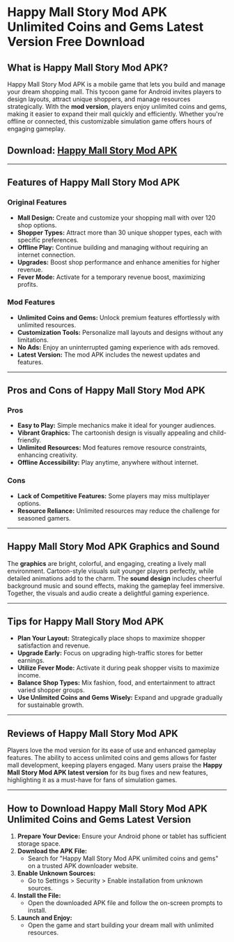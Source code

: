 # Happy Mall Story Mod APK Unlimited Coins and Gems Latest Version Free Download

## What is Happy Mall Story Mod APK?

Happy Mall Story Mod APK is a mobile game that lets you build and manage your dream shopping mall. This tycoon game for Android invites players to design layouts, attract unique shoppers, and manage resources strategically. With the **mod version**, players enjoy unlimited coins and gems, making it easier to expand their mall quickly and efficiently. Whether you're offline or connected, this customizable simulation game offers hours of engaging gameplay.

## Download: [Happy Mall Story Mod APK](https://modhello.com/happy-mall-story/)

---

## Features of Happy Mall Story Mod APK

### Original Features
- **Mall Design:** Create and customize your shopping mall with over 120 shop options.
- **Shopper Types:** Attract more than 30 unique shopper types, each with specific preferences.
- **Offline Play:** Continue building and managing without requiring an internet connection.
- **Upgrades:** Boost shop performance and enhance amenities for higher revenue.
- **Fever Mode:** Activate for a temporary revenue boost, maximizing profits.

### Mod Features
- **Unlimited Coins and Gems:** Unlock premium features effortlessly with unlimited resources.
- **Customization Tools:** Personalize mall layouts and designs without any limitations.
- **No Ads:** Enjoy an uninterrupted gaming experience with ads removed.
- **Latest Version:** The mod APK includes the newest updates and features.

---

## Pros and Cons of Happy Mall Story Mod APK

### Pros
- **Easy to Play:** Simple mechanics make it ideal for younger audiences.
- **Vibrant Graphics:** The cartoonish design is visually appealing and child-friendly.
- **Unlimited Resources:** Mod features remove resource constraints, enhancing creativity.
- **Offline Accessibility:** Play anytime, anywhere without internet.

### Cons
- **Lack of Competitive Features:** Some players may miss multiplayer options.
- **Resource Reliance:** Unlimited resources may reduce the challenge for seasoned gamers.

---

## Happy Mall Story Mod APK Graphics and Sound

The **graphics** are bright, colorful, and engaging, creating a lively mall environment. Cartoon-style visuals suit younger players perfectly, while detailed animations add to the charm. The **sound design** includes cheerful background music and sound effects, making the gameplay feel immersive. Together, the visuals and audio create a delightful gaming experience.

---

## Tips for Happy Mall Story Mod APK

- **Plan Your Layout:** Strategically place shops to maximize shopper satisfaction and revenue.
- **Upgrade Early:** Focus on upgrading high-traffic stores for better earnings.
- **Utilize Fever Mode:** Activate it during peak shopper visits to maximize income.
- **Balance Shop Types:** Mix fashion, food, and entertainment to attract varied shopper groups.
- **Use Unlimited Coins and Gems Wisely:** Expand and upgrade gradually for sustainable growth.

---

## Reviews of Happy Mall Story Mod APK

Players love the mod version for its ease of use and enhanced gameplay features. The ability to access unlimited coins and gems allows for faster mall development, keeping players engaged. Many users praise the **Happy Mall Story Mod APK latest version** for its bug fixes and new features, highlighting it as a must-have for fans of simulation games.

---

## How to Download Happy Mall Story Mod APK Unlimited Coins and Gems Latest Version

1. **Prepare Your Device:** Ensure your Android phone or tablet has sufficient storage space.
2. **Download the APK File:**
   - Search for "Happy Mall Story Mod APK unlimited coins and gems" on a trusted APK downloader website.
3. **Enable Unknown Sources:**
   - Go to Settings > Security > Enable installation from unknown sources.
4. **Install the File:**
   - Open the downloaded APK file and follow the on-screen prompts to install.
5. **Launch and Enjoy:**
   - Open the game and start building your dream mall with unlimited resources.
